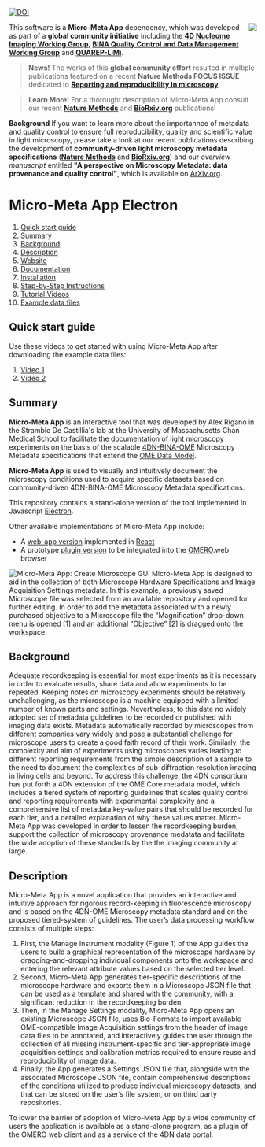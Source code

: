 [![DOI](https://zenodo.org/badge/DOI/10.5281/zenodo.5879848.svg)](https://doi.org/10.5281/zenodo.5879848)

<img align="right" src="https://github.com/WU-BIMAC/MicroMetaApp.github.io/blob/master/images/Nature%20Methods_COVER.png">

This software is a **Micro-Meta App** dependency, which was developed as part of a **global community initiative** including the **[4D Nucleome Imaging Working Group](https://www.4dnucleome.org/)**, **[BINA Quality Control and Data Management Working Group](https://www.bioimagingna.org/qc-dm-wg)** and **[QUAREP-LiMi](https://quarep.org/)**. 

> **News!** The works of this **global community effort** resulted in multiple publications featured on a recent **Nature Methods FOCUS ISSUE** dedicated to **[Reporting and reproducibility in microscopy](https://www.nature.com/collections/djiciihhjh)**. 

> **Learn More!** For a thorought description of Micro-Meta App consult our recent **[Nature Methods](https://doi.org/10.1038/s41592-021-01315-z)** and **[BioRxiv.org](https://doi.org/10.1101/2021.05.31.446382)** publications!

**Background** If you want to learn more about the importannce of metadata and quality control to ensure full reproducibility, quality and scientific value in light microscopy, please take a look at our recent publications describing the development of **community-driven light microscopy metadata specifications** (**[Nature Methods](https://doi.org/10.1038/s41592-021-01327-9)** and **[BioRxiv.org](https://doi.org/10.1101/2021.04.25.441198)**) and our _overview manuscript_ entitled **"A perspective on Microscopy Metadata: data provenance and quality control"**, which is available on [ArXiv.org](https://arxiv.org/abs/1910.11370).


# Micro-Meta App Electron

1. [Quick start guide](#quick-start-guide)
2. [Summary](#summary)
3. [Background](#background)
4. [Description](#description)
5. [Website](https://wu-bimac.github.io/MicroMetaApp.github.io/)
6. [Documentation](https://micrometaapp-docs.readthedocs.io/en/latest/index.html)
7. [Installation](https://micrometaapp-docs.readthedocs.io/en/latest/docs/intro/installation.html)
8. [Step-by-Step Instructions](https://micrometaapp-docs.readthedocs.io/en/latest/docs/tutorials/index.html#step-by-step-instructions)
9. [Tutorial Videos](https://micrometaapp-docs.readthedocs.io/en/latest/docs/tutorials/VideoTutorials.html#micro-meta-app-video-tutorials)
10. [Example data files](https://doi.org/10.5281/zenodo.4891883)

## Quick start guide
Use these videos to get started with using Micro-Meta App after downloading the example data files:
1. [Video 1](https://vimeo.com/562022222)
2. [Video 2](https://vimeo.com/562022281)

## Summary
**Micro-Meta App** is an interactive tool that was developed by Alex Rigano in the Strambio De Castillia's lab at the University of Massachusetts Chan Medical School to facilitate the documentation of light microscopy experiments on the basis of the scalable [4DN-BINA-OME](https://zenodo.org/record/4710731) Microscopy Metadata specifications that extend the [OME Data Model](https://www.openmicroscopy.org/Schemas/Documentation/Generated/OME-2016-06/ome.html).

**Micro-Meta App** is used to visually and intuitively document the microscopy conditions used to acquire specific datasets based on community-driven 4DN-BINA-OME Microscopy Metadata specifications. 

This repository contains a stand-alone version of the tool implemented in Javascript [Electron](https://www.electronjs.org/).

Other available implementations of Micro-Meta App include:

- A [web-app version](https://github.com/WU-BIMAC/MicroMetaApp-React) implemented in [React](https://reactjs.org/)
- A prototype [plugin version](https://github.com/WU-BIMAC/MicroMetaApp-Omero) to be integrated into the [OMERO](https://www.openmicroscopy.org/omero/scientists/).web browser

![Micro-Meta App: Create Microscope GUI](http://big.umassmed.edu/omegaweb/wp-content/uploads/2020/05/06_Build-a-Microscope_2.png)
Micro-Meta App is designed to aid in the collection of both Microscope Hardware Specifications and Image Acquisition Settings metadata. In this example, a previously saved Microscope file was selected from an available repository and opened for further editing. In order to add the metadata associated with a newly purchased objective to a Microscope file the “Magnification” drop-down menu is opened [1] and an additional “Objective” [2] is dragged onto the workspace.

## Background
Adequate recordkeeping is essential for most experiments as it is necessary in order to evaluate results, share data and allow experiments to be repeated. Keeping notes on microscopy experiments should be relatively unchallenging, as the microscope is a machine equipped with a limited number of known parts and settings. Nevertheless, to this date no widely adopted set of metadata guidelines to be recorded or published with imaging data exists. Metadata automatically recorded by microscopes from different companies vary widely and pose a substantial challenge for microscope users to create a good faith record of their work. Similarly, the complexity and aim of experiments using microscopes varies leading to different reporting requirements from the simple description of a sample to the need to document the complexities of sub-diffraction resolution imaging in living cells and beyond.
To address this challenge, the 4DN consortium has put forth a 4DN extension of the OME Core metadata model, which includes a tiered system of reporting guidelines that scales quality control and reporting requirements with experimental complexity and a comprehensive list of metadata key-value pairs that should be recorded for each tier, and a detailed explanation of why these values matter. Micro-Meta App was developed in order to lessen the recordkeeping burden, support the collection of microscopy provenance medatata and facilitate the wide adoption of these standards by  the the imaging community at large.

## Description
Micro-Meta App is a novel application that provides an interactive and intuitive approach for rigorous record-keeping in fluorescence microscopy and is based on the 4DN-OME Microscopy metadata standard and on the proposed tiered-system of guidelines.  The user’s data processing workflow consists of multiple steps:

1. First, the Manage Instrument modality (Figure 1) of the App guides the users to build a graphical representation of the microscope hardware by dragging-and-dropping individual components onto the workspace and entering the relevant attribute values based on the selected tier level. 
2. Second, Micro-Meta App generates tier-specific descriptions of the microscope hardware and exports them in a Microscope JSON file that can be used as a template and shared with the community, with a significant reduction in the recordkeeping burden. 
3. Then, in the Manage Settings modality, Micro-Meta App opens an existing Microscope JSON file, uses Bio-Formats to import available OME-compatible Image Acquisition settings from the header of image data files to be annotated, and interactively guides the user through the collection of all missing instrument-specific and tier-appropriate image acquisition settings and calibration metrics required to ensure reuse and reproducibility of image data. 
4. Finally, the App generates a Settings JSON file that, alongside with the associated Microscope JSON file, contain comprehensive descriptions of the conditions utilized to produce individual microscopy datasets, and that can be stored on the user’s file system, or on third party repositories. 

To lower the barrier of adoption of Micro-Meta App by a wide community of users the application is available as a stand-alone program, as a plugin of the OMERO web client and as a service of the 4DN data portal.
